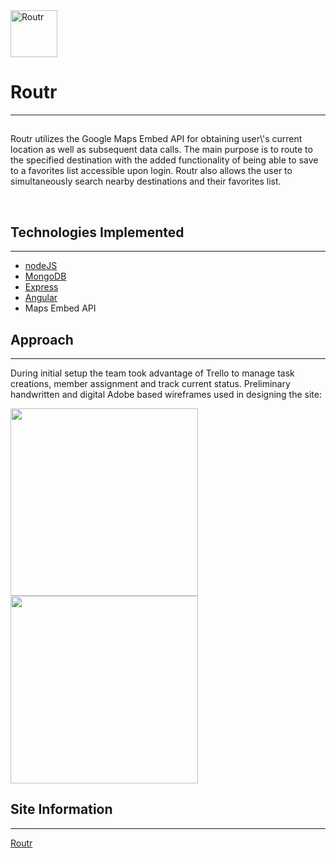 <img width="75" alt="Routr" src="https://cdn2.iconfinder.com/data/icons/font-awesome/1792/map-signs-512.png">

<h1>Routr</h1>
<hr>
 <h2></h2>
<p>Routr utilizes the Google Maps Embed API for obtaining user\'s current location as well as subsequent data calls. The main purpose is to route to the specified destination with the added functionality of being able to save to a favorites list accessible upon login. Routr also allows the user to simultaneously search nearby destinations and their favorites list.</p>
<br />
<h2>Technologies Implemented</h2>
<hr>
<ul>
  <li><a href="https://nodejs.org/en/">nodeJS</a></li>
  <li><a href="https://www.mongodb.com">MongoDB</a></li>
  <li><a href="https://expressjs.com">Express</a></li>
  <li><a href="https://angularjs.org">Angular</a></li>
  <li>Maps Embed API</li>
</ul>
<h2>Approach</h2>
<hr>
<p>During initial setup the team took advantage of Trello to manage task creations, member assignment and track current status. Preliminary handwritten and digital Adobe based wireframes used in designing the site: </p>
<img width="300" src="https://i.imgur.com/FjQ8Yd7.png" /> <img width="300" src="https://i.imgur.com/s4G3bh2.png" />

<h2>Site Information</h2>
<hr>
<a href="https://routr-app.herokuapp.com/">Routr</a>
